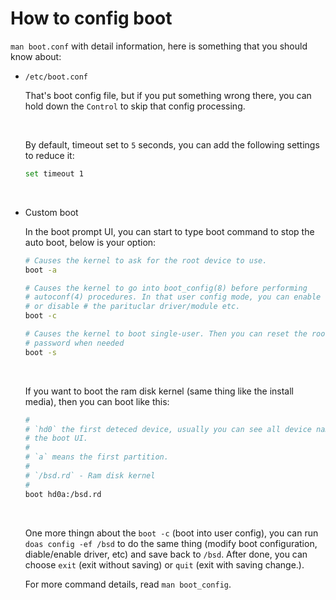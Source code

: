 # How to config boot

`man boot.conf` with detail information, here is something that you should know
about:

- `/etc/boot.conf`

    That's boot config file, but if you put something wrong there, you can hold
    down the `Control` to skip that config processing.

    </br>

    By default, timeout set to `5` seconds, you can add the following settings
    to reduce it:

    ```bash
    set timeout 1
    ```

    </br>


- Custom boot

    In the boot prompt UI, you can start to type boot command to stop the auto boot, below is your
    option:

    ```bash
    # Causes the kernel to ask for the root device to use.
    boot -a

    # Causes the kernel to go into boot_config(8) before performing
    # autoconf(4) procedures. In that user config mode, you can enable
    # or disable # the parituclar driver/module etc.
    boot -c

    # Causes the kernel to boot single-user. Then you can reset the root
    # password when needed
    boot -s
    ```

    </br>


    If you want to boot the ram disk kernel (same thing like the install media),
    then you can boot like this:

    ```bash
    #
    # `hd0` the first deteced device, usually you can see all device names in
    # the boot UI.
    #
    # `a` means the first partition.
    #
    # `/bsd.rd` - Ram disk kernel
    #
    boot hd0a:/bsd.rd
    ```

    </br>

    One more thingn about the `boot -c` (boot into user config), you can run
    `doas config -ef /bsd` to do the same thing (modify boot configuration,
    diable/enable driver, etc) and save back to `/bsd`. After done, you can
    choose `exit` (exit without saving) or `quit` (exit with saving change.).

    For more command details, read `man boot_config`.

    </br>
